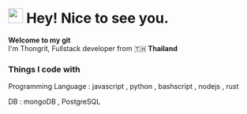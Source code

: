 <h1><img src="https://tenor.com/bdgfE.gif" width="30"/> Hey! Nice to see you.</h1>

<p><b>Welcome to my git</b></br> I'm Thongrit, Fullstack developer from 🇹🇭<b> Thailand</b></p>
<h3>Things I code with</h3>
<p>
  Programming Language : javascript , python , bashscript , nodejs , rust
</p>
<p>
  DB : mongoDB , PostgreSQL
</p>
